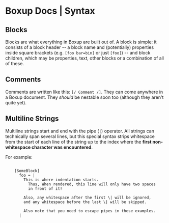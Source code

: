 # Boxup Docs | Syntax
## Blocks
Blocks are what everything in Boxup are built out of. A block is simple: it consists of a block header -- a block name and (potentially) properties inside square brackets (e.g. `[foo bar=bin]` or just `[foo]`) -- and block children, which may be properties, text, other blocks or a combination of all of these.

## Comments
Comments are written like this: `[/ Comment /]`. They can come anywhere in a Boxup document. They _should_ be nestable soon too (although they aren't quite yet). 

## Multiline Strings
Multiline strings start and end with the pipe (`|`) operator. All strings can technically span several lines, but this special syntax strips whitespace from the start of each line of the string up to the index where the **first non-whitespace character was encountered**.

For example:

```boxup

    [SomeBlock]
      foo = |
        This is where indentation starts.
          Thus, When rendered, this line will only have two spaces
          in front of it!
        
        Also, any whitespace after the first \| will be ignored,
        and any whitespace before the last \| will be skipped.

        Also note that you need to escape pipes in these examples.
      |
  
```
